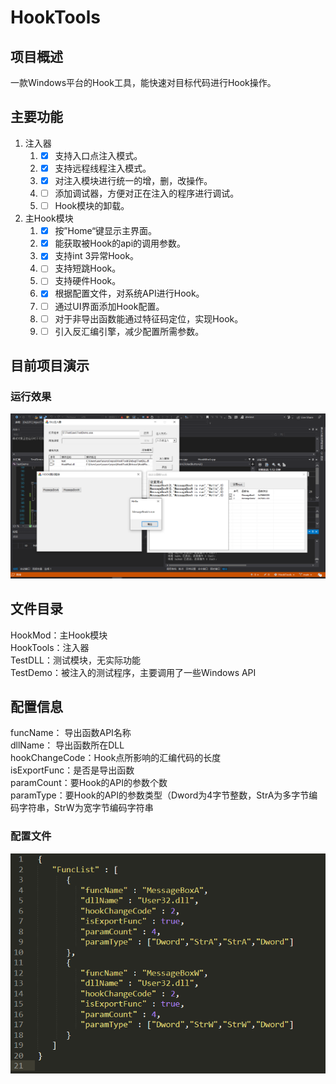 # HookTools

## 项目概述
一款Windows平台的Hook工具，能快速对目标代码进行Hook操作。
## 主要功能
1. 注入器
    1. - [x] 支持入口点注入模式。
    2. - [x] 支持远程线程注入模式。
    3. - [x] 对注入模块进行统一的增，删，改操作。
    4. - [ ] 添加调试器，方便对正在注入的程序进行调试。
    5. - [ ] Hook模块的卸载。
2. 主Hook模块
	1. - [x] 按”Home“键显示主界面。
	2. - [x] 能获取被Hook的api的调用参数。
	2. - [x] 支持int 3异常Hook。
	3. - [ ] 支持短跳Hook。
	4. - [ ] 支持硬件Hook。 
    3. - [x] 根据配置文件，对系统API进行Hook。
    4. - [ ] 通过UI界面添加Hook配置。
    5. - [ ]  对于非导出函数能通过特征码定位，实现Hook。
    6. - [ ] 引入反汇编引擎，减少配置所需参数。

## 目前项目演示
### 运行效果
![](./img/HookTools效果图.png)

## 文件目录
HookMod：主Hook模块  
HookTools：注入器  
TestDLL：测试模块，无实际功能  
TestDemo：被注入的测试程序，主要调用了一些Windows API  
## 配置信息
funcName： 导出函数API名称  
dllName： 导出函数所在DLL  
hookChangeCode：Hook点所影响的汇编代码的长度  
isExportFunc：是否是导出函数  
paramCount：要Hook的API的参数个数  
paramType：要Hook的API的参数类型（Dword为4字节整数，StrA为多字节编码字符串，StrW为宽字节编码字符串  
### 配置文件
![](./img/HookTools参数配置.png)
